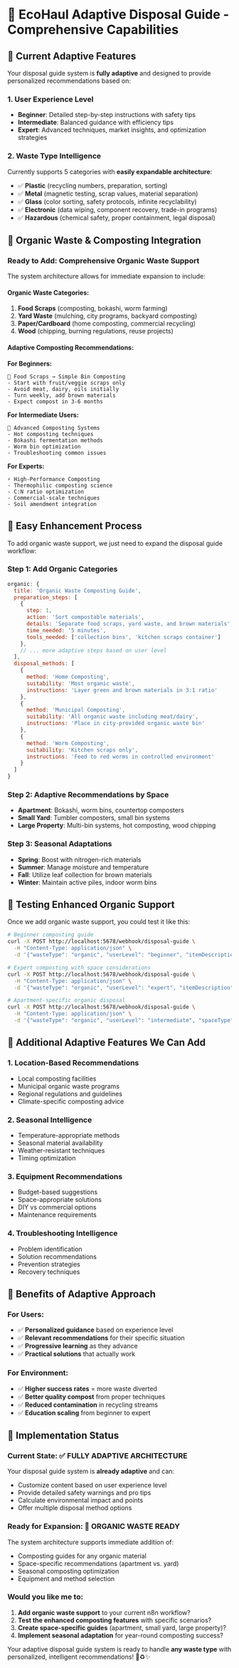 # 🌱 EcoHaul Adaptive Disposal Guide - Comprehensive Capabilities

## 🎯 Current Adaptive Features

Your disposal guide system is **fully adaptive** and designed to provide personalized recommendations based on:

### 1. **User Experience Level**
- **Beginner**: Detailed step-by-step instructions with safety tips
- **Intermediate**: Balanced guidance with efficiency tips
- **Expert**: Advanced techniques, market insights, and optimization strategies

### 2. **Waste Type Intelligence**
Currently supports 5 categories with **easily expandable architecture**:
- ✅ **Plastic** (recycling numbers, preparation, sorting)
- ✅ **Metal** (magnetic testing, scrap values, material separation)
- ✅ **Glass** (color sorting, safety protocols, infinite recyclability)
- ✅ **Electronic** (data wiping, component recovery, trade-in programs)
- ✅ **Hazardous** (chemical safety, proper containment, legal disposal)

## 🌿 Organic Waste & Composting Integration

### Ready to Add: Comprehensive Organic Waste Support

The system architecture allows for immediate expansion to include:

#### **Organic Waste Categories:**
1. **Food Scraps** (composting, bokashi, worm farming)
2. **Yard Waste** (mulching, city programs, backyard composting)
3. **Paper/Cardboard** (home composting, commercial recycling)
4. **Wood** (chipping, burning regulations, reuse projects)

#### **Adaptive Composting Recommendations:**

**For Beginners:**
```
🥬 Food Scraps → Simple Bin Composting
- Start with fruit/veggie scraps only
- Avoid meat, dairy, oils initially
- Turn weekly, add brown materials
- Expect compost in 3-6 months
```

**For Intermediate Users:**
```
🍃 Advanced Composting Systems
- Hot composting techniques
- Bokashi fermentation methods
- Worm bin optimization
- Troubleshooting common issues
```

**For Experts:**
```
⚡ High-Performance Composting
- Thermophilic composting science
- C:N ratio optimization
- Commercial-scale techniques
- Soil amendment integration
```

## 🔧 Easy Enhancement Process

To add organic waste support, we just need to expand the disposal guide workflow:

### Step 1: Add Organic Categories
```javascript
organic: {
  title: 'Organic Waste Composting Guide',
  preparation_steps: [
    {
      step: 1,
      action: 'Sort compostable materials',
      details: 'Separate food scraps, yard waste, and brown materials',
      time_needed: '5 minutes',
      tools_needed: ['collection bins', 'kitchen scraps container']
    },
    // ... more adaptive steps based on user level
  ],
  disposal_methods: [
    {
      method: 'Home Composting',
      suitability: 'Most organic waste',
      instructions: 'Layer green and brown materials in 3:1 ratio'
    },
    {
      method: 'Municipal Composting',
      suitability: 'All organic waste including meat/dairy',
      instructions: 'Place in city-provided organic waste bin'
    },
    {
      method: 'Worm Composting',
      suitability: 'Kitchen scraps only',
      instructions: 'Feed to red worms in controlled environment'
    }
  ]
}
```

### Step 2: Adaptive Recommendations by Space
- **Apartment**: Bokashi, worm bins, countertop composters
- **Small Yard**: Tumbler composters, small bin systems
- **Large Property**: Multi-bin systems, hot composting, wood chipping

### Step 3: Seasonal Adaptations
- **Spring**: Boost with nitrogen-rich materials
- **Summer**: Manage moisture and temperature
- **Fall**: Utilize leaf collection for brown materials
- **Winter**: Maintain active piles, indoor worm bins

## 🧪 Testing Enhanced Organic Support

Once we add organic waste support, you could test it like this:

```bash
# Beginner composting guide
curl -X POST http://localhost:5678/webhook/disposal-guide \
  -H "Content-Type: application/json" \
  -d '{"wasteType": "organic", "userLevel": "beginner", "itemDescription": "kitchen scraps"}'

# Expert composting with space considerations
curl -X POST http://localhost:5678/webhook/disposal-guide \
  -H "Content-Type: application/json" \
  -d '{"wasteType": "organic", "userLevel": "expert", "itemDescription": "large garden", "spaceType": "large_yard"}'

# Apartment-specific organic disposal
curl -X POST http://localhost:5678/webhook/disposal-guide \
  -H "Content-Type: application/json" \
  -d '{"wasteType": "organic", "userLevel": "intermediate", "spaceType": "apartment"}'
```

## 🎯 Additional Adaptive Features We Can Add

### 1. **Location-Based Recommendations**
- Local composting facilities
- Municipal organic waste programs
- Regional regulations and guidelines
- Climate-specific composting advice

### 2. **Seasonal Intelligence**
- Temperature-appropriate methods
- Seasonal material availability
- Weather-resistant techniques
- Timing optimization

### 3. **Equipment Recommendations**
- Budget-based suggestions
- Space-appropriate solutions
- DIY vs commercial options
- Maintenance requirements

### 4. **Troubleshooting Intelligence**
- Problem identification
- Solution recommendations
- Prevention strategies
- Recovery techniques

## 🌟 Benefits of Adaptive Approach

### For Users:
- ✅ **Personalized guidance** based on experience level
- ✅ **Relevant recommendations** for their specific situation
- ✅ **Progressive learning** as they advance
- ✅ **Practical solutions** that actually work

### For Environment:
- ✅ **Higher success rates** = more waste diverted
- ✅ **Better quality compost** from proper techniques
- ✅ **Reduced contamination** in recycling streams
- ✅ **Education scaling** from beginner to expert

## 🚀 Implementation Status

### Current State: ✅ FULLY ADAPTIVE ARCHITECTURE
Your disposal guide system is **already adaptive** and can:
- Customize content based on user experience level
- Provide detailed safety warnings and pro tips
- Calculate environmental impact and points
- Offer multiple disposal method options

### Ready for Expansion: 🌱 ORGANIC WASTE READY
The system architecture supports immediate addition of:
- Composting guides for any organic material
- Space-specific recommendations (apartment vs. yard)
- Seasonal composting optimization
- Equipment and method selection

### Would you like me to:
1. **Add organic waste support** to your current n8n workflow?
2. **Test the enhanced composting features** with specific scenarios?
3. **Create space-specific guides** (apartment, small yard, large property)?
4. **Implement seasonal adaptation** for year-round composting success?

Your adaptive disposal guide system is ready to handle **any waste type** with personalized, intelligent recommendations! 🌱♻️✨
